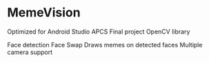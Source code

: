 # MemeVision
Optimized for Android Studio
APCS Final project
OpenCV library

Face detection
Face Swap
Draws memes on detected faces
Multiple camera support 
